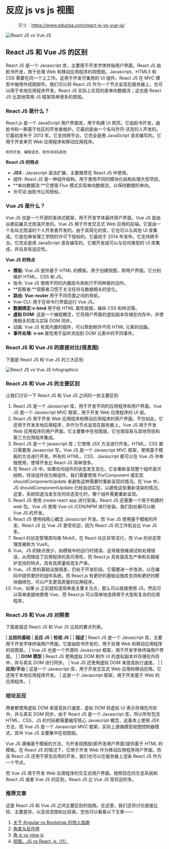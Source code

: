 # 反应 js vs js 视图

> 原文：<https://www.educba.com/react-js-vs-vue-js/>

![React JS vs Vue JS](img/7ed7d99063db394782cab79ba8613f4f.png)



## React JS 和 Vue JS 的区别

React JS 是一个 Javascript 库，主要用于开发字体终端用户界面。React JS 由脸书开发，用于处理 Web 和移动应用程序的视图层。Javascript、HTML5 和 CSS 需要在同一个上工作。这用于开发可重用的 UI 组件。React JS 在 MVC 模型中被用作视图部件。我们可以将 React JS 作为一个节点呈现在服务器上，也可以用于本地应用程序开发。React JS 实际上实现的是单向数据流；这也是 React JS 比其他常用 JS 框架简单很多的原因。

### React JS 是什么？

React.js 是一个 JavaScript 用户界面库，用于构建 UI 网页。它由脸书开发，由脸书和一群基于社区的开发者维护。它最初是由一个名叫乔丹·沃克的人开发的。它最初发布于 2013 年。它支持跨平台。它完全是用 JavaScript 语言编写的。它用于开发单页 Web 应用程序和移动应用程序。

<small>网页开发、编程语言、软件测试&其他</small>

**React JS 的特点**

*   **JSX** : Javascript 语法扩展，主要推荐在 React JS 中使用。
*   组件: React JS 是一种组件结构，用于使用不同的模块化结构处理大型项目。
*   **单向数据流:**它使用 Flux 模式实现单向数据流，以保持数据的单向。
*   许可证:由脸书公司授权。

### Vue JS 是什么？

Vue JS 也是一个开源的渐进式框架，用于开发字体最终用户界面。Vue JS 是由谷歌前雇员尤雨溪开发的。Vue JS 用于开发交互式 Web 应用的前端。它是由一个名叫尤雨溪的个人开发者开发的。由于其简化的库，它也可以与其他 UI 库集成。它是在麻省理工学院的许可下授权的。它最初于 2014 年发布。它支持跨平台。它完全是用 JavaScript 语言编写的。它被开发成可以与任何类型的 UI 库集成，并且具有适应性。

**Vue JS 的特点**

*   **模板:** Vue JS 提供基于 HTML 的模板，用于创建视图，即用户界面。它分别维护 HTML、CSS 和 JS。
*   指令: Vue JS 使用不同的内置指令来执行不同种类的动作。
*   **观察者:**观察者习惯于关注任何与数据相关的变化。
*   **路由:** **Vue-router** 用于不同页面之间的导航。
*   Vue-CLI: 用于在命令行界面运行 Vue JS。
*   **数据绑定:v-bind** 用于给 HTML 属性赋值，操纵 CSS 和样式等。
*   **虚拟 DOM:** 这是一个编程概念，它将用户界面的虚拟副本存储在内存中，并使用相关的库与实际 DOM 同步。
*   动画: Vue JS 有其内置的插件，可以帮助制作不同 HTML 元素的动画。
*   **事件处理:** **v-on** 属性用于监听添加到 DOM 元素中的不同事件。

### React JS 和 Vue JS 的直接对比(信息图)

下面是 React JS 和 Vue JS 的三大区别

![React JS vs Vue JS Infographics](img/5468f21583f7b16fee2a7ac297b956ca.png)



### React JS 和 Vue JS 的主要区别

让我们讨论一下 React JS 和 Vue JS 之间的一些主要区别

1.  React JS 是一个 Javascript 库，用于开发不同的应用程序和用户界面。Vue JS 是一个 Javascript MVC 框架，用于开发 Web 应用程序的 UI 层。
2.  React JS 用于开发 Web 应用程序和移动应用程序的用户界面。不仅如此，它还用于开发本地应用程序，并作为节点呈现在服务器上。Vue JS 用于开发 Web 应用程序的用户界面。它主要集中在视图层。它也很容易与其他项目和第三方应用程序集成。
3.  React JS 是一个 javascript 库；它使用 JSX 方法进行开发。HTML，CSS 都只需要用 Javascript 写。Vue JS 是一个 Javascript MVC 框架，使用基于模板的方法进行开发。所有的 HTML、CSS、Javascript 都可以在 Vue JS 中单独使用，使得开发比 React JS 简单很多。
4.  在 React JS 中，如果任何组件的状态发生变化，它会重新呈现整个组件层次结构，将该组件视为根组件。我们需要使用 PurComponent 或实现 shouldComponentUpdate 来避免这种需要时重新呈现的情况。在 Vue 中，JS shouldComponentUpdate 已经自动实现，以避免这些重新渲染的情况。这里，系统知道当发生任何状态变化时，哪个组件需要重新呈现。
5.  React JS 使用 create react app 进行安装。React JS 还需要一个用于构建的 web 包。Vue JS 使用 Vue-cli /CDN/NPM 进行安装。我们到处都可以做 Vue JS 的开发。
6.  React JS 使用纯核心概念 Javascript 开发。而 Vue JS 使用基于模板的开发。React JS 比 Vue JS 更受欢迎，因为 React JS 的工作机会比 Vue JS 多。
7.  React 的状态管理库叫做 MobX，在 React 社区非常流行。而 Vue 的状态管理库被称为 VueX。
8.  Vue。JS 的缺点很少，如模板中的运行时错误，这导致很难调试和处理错误，从而降低了应用程序的高可用性，而 React.js 具有提高生产率和长期维护支持的特点，具有高质量和高生产率。
9.  Vue。JS 库的基础设施很差，仍处于开发阶段。它需要进一步改进，以在编码中提供更好的组件系统，而 React.js 有更好的基础设施库支持和更好的模块捆绑包，可以产生更高质量的应用程序。
10.  Vue。如果 js 之前就知道简单是主要关注点，那么可以直接使用 JS，然后可以简单直接地使用 Vue，而 React.js 可以简单地选择用于大型和复杂的应用程序。

### React JS 和 Vue JS 对照表

下面是描述 React JS 和 Vue JS 比较的要点列表。

| **比较的基础** | **反应 JS** | **检视 JS** |
| **描述** | React JS 是一个 Javascript 库，主要用于开发字体终端用户界面。它是由脸书开发的，用于处理 Web 和移动应用程序的视图层。 | Vue JS 也是一个开源的 Javascript 框架，用于开发字体终端用户界面。 |
| **DOM 模型** | React JS 使用虚拟 DOM 制作 UI 的虚拟副本并存储在内存中，并与真实 DOM 进行同步。 | Vue JS 还使用虚拟 DOM 来提高执行速度。 |
| **应用/平台** | 这是一个 Javascript 库，用于开发交互式 Web 应用和移动应用。它还用于本地应用程序开发。 | 这是一个 Javascript 框架，用于开发基于 Web 的应用程序。 |

### 结论反应

两者都使用虚拟 DOM 来提高执行速度，虚拟 DOM 将虚拟 UI 表示存储在内存中，并与真实 DOM 同步。由于 React JS 是一个 Javascript 库，所以所有包含 HTML、CSS、JS 的代码都需要编写核心 Javascript 概念，这基本上使用 JSX 方法，而 Vue JS 是一个 Javascript MVC 框架，实际上遵循模型视图控制器模式，其中 Vue JS 主要集中在视图层。

Vue JS 遵循基于模板的方法，为开发视图层(即开发用户界面)提供基于 HTML 的模板。在 React JS 的情况下，它用于开发 Web 作为移动应用程序用户界面。而且 React JS 还用于原生应用的开发，我们也可以在服务器上渲染 React JS 作为一个节点。

而 Vue JS 用于开发 Web 应用程序的交互式用户界面。按照现在的生态系统和 React JS 或者 Vue JS 的区别，React JS 比 Vue JS 受欢迎的多。

### 推荐文章

这是 React JS 和 Vue JS 之间主要区别的指南。在这里，我们还将讨论直接比较、主要差异，以及信息图和比较表。您也可以看看以下文章——

1.  [关于 Angular vs Bootstrap 的惊人指南](https://www.educba.com/angular-vs-bootstrap/)
2.  [角度与反作用](https://www.educba.com/angular-vs-react/)
3.  [角 js vs view js](https://www.educba.com/angular-js-vs-vue-js/)
4.  [视图。JS vs React .js〔t1〕](https://www.educba.com/react-js-vs-vue-js/)





